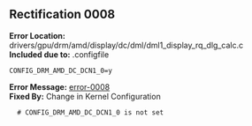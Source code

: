 ## Rectification 0008 ##
**Error Location:** drivers/gpu/drm/amd/display/dc/dml/dml1_display_rq_dlg_calc.c  
**Included due to:** .configfile  
```
CONFIG_DRM_AMD_DC_DCN1_0=y  
```
**Error Message:** [error-0008](../error-files/error0008.txt)  
**Fixed By:** Change in Kernel Configuration  
```
  # CONFIG_DRM_AMD_DC_DCN1_0 is not set  
```
